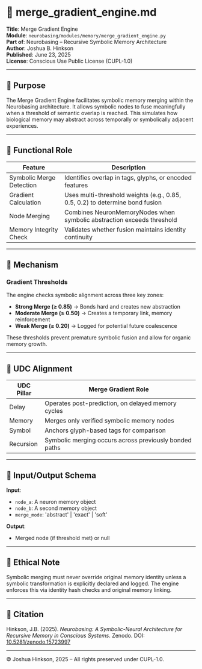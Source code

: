 
# 🧠 merge_gradient_engine.md

**Title**: Merge Gradient Engine  
**Module**: `neurobasing/modules/memory/merge_gradient_engine.py`  
**Part of**: Neurobasing – Recursive Symbolic Memory Architecture  
**Author**: Joshua B. Hinkson  
**Published**: June 23, 2025  
**License**: Conscious Use Public License (CUPL-1.0)

---

## 📘 Purpose

The Merge Gradient Engine facilitates symbolic memory merging within the Neurobasing architecture. It allows symbolic nodes to fuse meaningfully when a threshold of semantic overlap is reached. This simulates how biological memory may abstract across temporally or symbolically adjacent experiences.

---

## 🔁 Functional Role

| Feature                   | Description                                                                 |
|---------------------------|-----------------------------------------------------------------------------|
| Symbolic Merge Detection | Identifies overlap in tags, glyphs, or encoded features                     |
| Gradient Calculation     | Uses multi-threshold weights (e.g., 0.85, 0.5, 0.2) to determine bond fusion |
| Node Merging             | Combines NeuronMemoryNodes when symbolic abstraction exceeds threshold      |
| Memory Integrity Check   | Validates whether fusion maintains identity continuity                      |

---

## 🔬 Mechanism

### Gradient Thresholds

The engine checks symbolic alignment across three key zones:

- **Strong Merge (≥ 0.85)** → Bonds hard and creates new abstraction
- **Moderate Merge (≥ 0.50)** → Creates a temporary link, memory reinforcement
- **Weak Merge (≥ 0.20)** → Logged for potential future coalescence

These thresholds prevent premature symbolic fusion and allow for organic memory growth.

---

## 🧪 UDC Alignment

| UDC Pillar | Merge Gradient Role                                   |
|------------|--------------------------------------------------------|
| Delay      | Operates post-prediction, on delayed memory cycles     |
| Memory     | Merges only verified symbolic memory nodes             |
| Symbol     | Anchors glyph-based tags for comparison                |
| Recursion  | Symbolic merging occurs across previously bonded paths |

---

## 📁 Input/Output Schema

**Input**:  
- `node_a`: A neuron memory object  
- `node_b`: A second memory object  
- `merge_mode`: 'abstract' | 'exact' | 'soft'  

**Output**:  
- Merged node (if threshold met) or null

---

## 🔐 Ethical Note

Symbolic merging must never override original memory identity unless a symbolic transformation is explicitly declared and logged. The engine enforces this via identity hash checks and original memory linking.

---

## 📜 Citation

Hinkson, J.B. (2025). *Neurobasing: A Symbolic-Neural Architecture for Recursive Memory in Conscious Systems*. Zenodo. DOI: [10.5281/zenodo.15723997](https://doi.org/10.5281/zenodo.15723997)

---

© Joshua Hinkson, 2025 – All rights preserved under CUPL-1.0.
